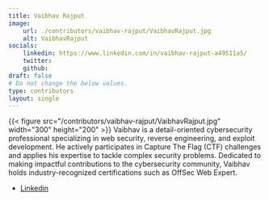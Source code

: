 ```yaml
---
title: Vaibhav Rajput
image: 
    url: ./contributors/vaibhav-rajput/VaibhavRajput.jpg
    alt: VaibhavRajput
socials:
    linkedin: https://www.linkedin.com/in/vaibhav-rajput-a49511a5/
    twitter: 
    github: 
draft: false
# Do not change the below values.
type: contributors
layout: single
---
```


{{< figure src="/contributors/vaibhav-rajput/VaibhavRajput.jpg" width="300" height="200" >}}
Vaibhav is a detail-oriented cybersecurity professional specializing in web security, reverse engineering, and exploit development. He actively participates in Capture The Flag (CTF) challenges and applies his expertise to tackle complex security problems. Dedicated to making impactful contributions to the cybersecurity community, Vaibhav holds industry-recognized certifications such as OffSec Web Expert.
- [Linkedin](https://www.linkedin.com/in/vaibhav-rajput-a49511a5/)
